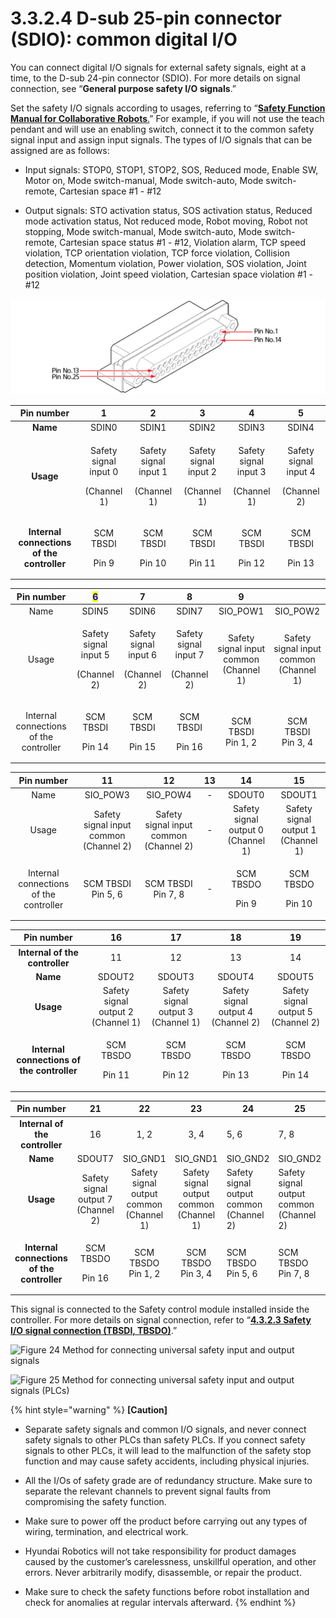 # 3.3.2.4 D-sub 25-pin connector (SDIO): common digital I/O

You can connect digital I/O signals for external safety signals, eight at a time, to the D-sub 24-pin connector (SDIO). For more details on signal connection, see “**General purpose safety I/O signals**.”

Set the safety I/O signals according to usages, referring to “[**Safety Function Manual for Collaborative Robots**.](https://hyundai-robotics.gitbook.io/cobot-safety-function/v/sf-english/)” For example, if you will not use the teach pendant and will use an enabling switch, connect it to the common safety signal input and assign input signals. The types of I/O signals that can be assigned are as follows:

*   Input signals: STOP0, STOP1, STOP2, SOS, Reduced mode, Enable SW, Motor on, Mode switch-manual, Mode switch-auto, Mode switch-remote, Cartesian space #1 - #12


* Output signals: STO activation status, SOS activation status, Reduced mode activation status, Not reduced mode, Robot moving, Robot not stopping, Mode switch-manual, Mode switch-auto, Mode switch-remote, Cartesian space status #1 - #12, Violation alarm, TCP speed violation, TCP orientation violation, TCP force violation, Collision detection, Momentum violation, Power violation, SOS violation, Joint position violation, Joint speed violation, Cartesian space violation #1 - #12

![](../../../.gitbook/assets/d-sub25.png)

|               **Pin number**               |                      **1**                     |                      **2**                     |                      **3**                     |                      **4**                     |                      **5**                     |
| :----------------------------------------: | :--------------------------------------------: | :--------------------------------------------: | :--------------------------------------------: | :--------------------------------------------: | :--------------------------------------------: |
|                  **Name**                  |                      SDIN0                     |                      SDIN1                     |                      SDIN2                     |                      SDIN3                     |                      SDIN4                     |
|                  **Usage**                 | <p>Safety signal input 0</p><p>(Channel 1)</p> | <p>Safety signal input 1</p><p>(Channel 1)</p> | <p>Safety signal input 2</p><p>(Channel 1)</p> | <p>Safety signal input 3</p><p>(Channel 1)</p> | <p>Safety signal input 4</p><p>(Channel 2)</p> |
| **Internal connections of the controller** |          <p>SCM TBSDI</p><p>Pin 9</p>          |          <p>SCM TBSDI</p><p>Pin 10</p>         |          <p>SCM TBSDI</p><p>Pin 11</p>         |          <p>SCM TBSDI</p><p>Pin 12</p>         |          <p>SCM TBSDI</p><p>Pin 13</p>         |

|             **Pin number**             |     <mark style="color:blue;">**6**</mark>     |                      **7**                     |                        8                       |                    9                   |                                        |
| :------------------------------------: | :--------------------------------------------: | :--------------------------------------------: | :--------------------------------------------: | :------------------------------------: | :------------------------------------: |
|                  Name                  |                      SDIN5                     |                      SDIN6                     |                      SDIN7                     |                SIO_POW1                |                SIO_POW2                |
|                  Usage                 | <p>Safety signal input 5</p><p>(Channel 2)</p> | <p>Safety signal input 6</p><p>(Channel 2)</p> | <p>Safety signal input 7</p><p>(Channel 2)</p> | Safety signal input common (Channel 1) | Safety signal input common (Channel 1) |
| Internal connections of the controller |          <p>SCM TBSDI</p><p>Pin 14</p>         |          <p>SCM TBSDI</p><p>Pin 15</p>         |          <p>SCM TBSDI</p><p>Pin 16</p>         |      <p>SCM TBSDI<br>Pin 1, 2</p>      |      <p>SCM TBSDI<br>Pin 3, 4</p>      |

|             **Pin number**             |                   11                   |                   12                   |  13 |                 14                 |                 15                 |
| :------------------------------------: | :------------------------------------: | :------------------------------------: | :-: | :--------------------------------: | :--------------------------------: |
|                  Name                  |                SIO_POW3                |                SIO_POW4                |  -  |               SDOUT0               |               SDOUT1               |
|                  Usage                 | Safety signal input common (Channel 2) | Safety signal input common (Channel 2) |  -  | Safety signal output 0 (Channel 1) | Safety signal output 1 (Channel 1) |
| Internal connections of the controller |      <p>SCM TBSDI<br>Pin 5, 6</p>      |      <p>SCM TBSDI<br>Pin 7, 8</p>      |  -  |    <p>SCM TBSDO</p><p>Pin 9</p>    |    <p>SCM TBSDO</p><p>Pin 10</p>   |

|               **Pin number**               |                 16                 |                 17                 |                 18                 |                 19                 |
| :----------------------------------------: | :--------------------------------: | :--------------------------------: | :--------------------------------: | :--------------------------------: |
|       **Internal of the controller**       |                 11                 |                 12                 |                 13                 |                 14                 |
|                  **Name**                  |               SDOUT2               |               SDOUT3               |               SDOUT4               |               SDOUT5               |
|                  **Usage**                 | Safety signal output 2 (Channel 1) | Safety signal output 3 (Channel 1) | Safety signal output 4 (Channel 2) | Safety signal output 5 (Channel 2) |
| **Internal connections of the controller** |    <p>SCM TBSDO</p><p>Pin 11</p>   |    <p>SCM TBSDO</p><p>Pin 12</p>   |    <p>SCM TBSDO</p><p>Pin 13</p>   |    <p>SCM TBSDO</p><p>Pin 14</p>   |

|               **Pin number**               |                 21                 |                    22                   |                    23                   | 24                                      | 25                                      |
| :----------------------------------------: | :--------------------------------: | :-------------------------------------: | :-------------------------------------: | --------------------------------------- | --------------------------------------- |
|       **Internal of the controller**       |                 16                 |                   1, 2                  |                   3, 4                  | 5, 6                                    | 7, 8                                    |
|                  **Name**                  |               SDOUT7               |                 SIO_GND1                |                 SIO_GND1                | SIO_GND2                                | SIO_GND2                                |
|                  **Usage**                 | Safety signal output 7 (Channel 2) | Safety signal output common (Channel 1) | Safety signal output common (Channel 1) | Safety signal output common (Channel 2) | Safety signal output common (Channel 2) |
| **Internal connections of the controller** |    <p>SCM TBSDO</p><p>Pin 16</p>   |       <p>SCM TBSDO<br>Pin 1, 2</p>      |       <p>SCM TBSDO<br>Pin 3, 4</p>      | <p>SCM TBSDO<br>Pin 5, 6</p>            | <p>SCM TBSDO<br>Pin 7, 8</p>            |

This signal is connected to the Safety control module installed inside the controller. For more details on signal connection, refer to “[**4.3.2.3 Safety I/O signal connection (TBSDI, TBSDO)**](../../../4-maintenance/4-3-controller-check-maintenance/2-safety-control-module/3-tbsdi-tbsdo.md).”

![Figure 24 Method for connecting universal safety input and output signals](../../../.gitbook/assets/d-sub25\_3.png)

![Figure 25 Method for connecting universal safety input and output signals (PLCs)](../../../.gitbook/assets/d-sub25\_4.png)

{% hint style="warning" %}
**\[Caution]**

*   Separate safety signals and common I/O signals, and never connect safety signals to other PLCs than safety PLCs. If you connect safety signals to other PLCs, it will lead to the malfunction of the safety stop function and may cause safety accidents, including physical injuries.


*   All the I/Os of safety grade are of redundancy structure. Make sure to separate the relevant channels to prevent signal faults from compromising the safety function.


*   Make sure to power off the product before carrying out any types of wiring, termination, and electrical work.


*   Hyundai Robotics will not take responsibility for product damages caused by the customer’s carelessness, unskillful operation, and other errors. Never arbitrarily modify, disassemble, or repair the product.


* Make sure to check the safety functions before robot installation and check for anomalies at regular intervals afterward.
{% endhint %}
